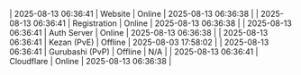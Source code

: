 | 2025-08-13 06:36:41 | Website | Online | 2025-08-13 06:36:38 |
| 2025-08-13 06:36:41 | Registration | Online | 2025-08-13 06:36:38 |
| 2025-08-13 06:36:41 | Auth Server | Online | 2025-08-13 06:36:38 |
| 2025-08-13 06:36:41 | Kezan (PvE) | Offline | 2025-08-03 17:58:02 |
| 2025-08-13 06:36:41 | Gurubashi (PvP) | Offline | N/A |
| 2025-08-13 06:36:41 | Cloudflare | Online | 2025-08-13 06:36:38 |
